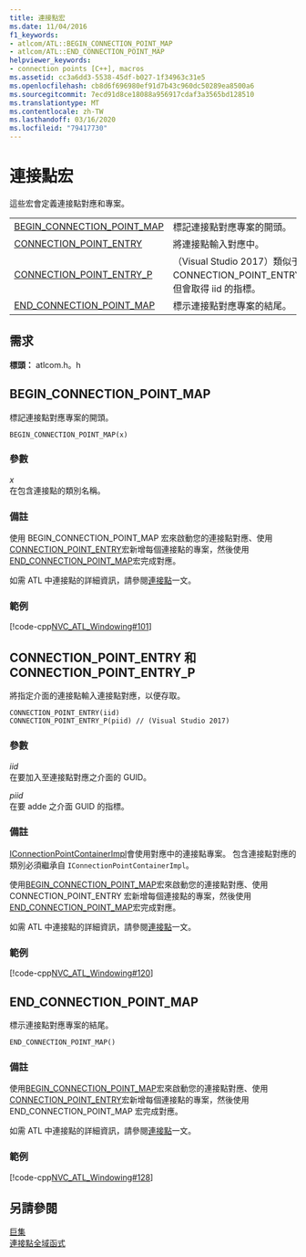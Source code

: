 ```yaml
---
title: 連接點宏
ms.date: 11/04/2016
f1_keywords:
- atlcom/ATL::BEGIN_CONNECTION_POINT_MAP
- atlcom/ATL::END_CONNECTION_POINT_MAP
helpviewer_keywords:
- connection points [C++], macros
ms.assetid: cc3a6dd3-5538-45df-b027-1f34963c31e5
ms.openlocfilehash: cb8d6f696980ef91d7b43c960dc50289ea8500a6
ms.sourcegitcommit: 7ecd91d8ce18088a956917cdaf3a3565bd128510
ms.translationtype: MT
ms.contentlocale: zh-TW
ms.lasthandoff: 03/16/2020
ms.locfileid: "79417730"
---
```

# <a name="connection-point-macros"></a>連接點宏

這些宏會定義連接點對應和專案。

|||
|-|-|
|[BEGIN_CONNECTION_POINT_MAP](#begin_connection_point_map)|標記連接點對應專案的開頭。|
|[CONNECTION_POINT_ENTRY](#connection_point_entry)|將連接點輸入對應中。|
|[CONNECTION_POINT_ENTRY_P](#connection_point_entry)| （Visual Studio 2017）類似于 CONNECTION_POINT_ENTRY，但會取得 iid 的指標。|
|[END_CONNECTION_POINT_MAP](#end_connection_point_map)|標示連接點對應專案的結尾。|

## <a name="requirements"></a>需求

**標頭：** atlcom.h。h

##  <a name="begin_connection_point_map"></a>BEGIN_CONNECTION_POINT_MAP

標記連接點對應專案的開頭。

```
BEGIN_CONNECTION_POINT_MAP(x)
```

### <a name="parameters"></a>參數

*x*<br/>
在包含連接點的類別名稱。

### <a name="remarks"></a>備註

使用 BEGIN_CONNECTION_POINT_MAP 宏來啟動您的連接點對應、使用[CONNECTION_POINT_ENTRY](#connection_point_entry)宏新增每個連接點的專案，然後使用[END_CONNECTION_POINT_MAP](#end_connection_point_map)宏完成對應。

如需 ATL 中連接點的詳細資訊，請參閱[連接點](../../atl/atl-connection-points.md)一文。

### <a name="example"></a>範例

[!code-cpp[NVC_ATL_Windowing#101](../../atl/codesnippet/cpp/connection-point-macros_1.h)]

##  <a name="connection_point_entry"></a>CONNECTION_POINT_ENTRY 和 CONNECTION_POINT_ENTRY_P

將指定介面的連接點輸入連接點對應，以便存取。

```
CONNECTION_POINT_ENTRY(iid)
CONNECTION_POINT_ENTRY_P(piid) // (Visual Studio 2017)
```

### <a name="parameters"></a>參數

*iid*<br/>
在要加入至連接點對應之介面的 GUID。

*piid*<br/>
在要 adde 之介面 GUID 的指標。

### <a name="remarks"></a>備註

[IConnectionPointContainerImpl](../../atl/reference/iconnectionpointcontainerimpl-class.md)會使用對應中的連接點專案。 包含連接點對應的類別必須繼承自 `IConnectionPointContainerImpl`。

使用[BEGIN_CONNECTION_POINT_MAP](#begin_connection_point_map)宏來啟動您的連接點對應、使用 CONNECTION_POINT_ENTRY 宏新增每個連接點的專案，然後使用[END_CONNECTION_POINT_MAP](#end_connection_point_map)宏完成對應。

如需 ATL 中連接點的詳細資訊，請參閱[連接點](../../atl/atl-connection-points.md)一文。

### <a name="example"></a>範例

[!code-cpp[NVC_ATL_Windowing#120](../../atl/codesnippet/cpp/connection-point-macros_2.h)]

##  <a name="end_connection_point_map"></a>END_CONNECTION_POINT_MAP

標示連接點對應專案的結尾。

```
END_CONNECTION_POINT_MAP()
```

### <a name="remarks"></a>備註

使用[BEGIN_CONNECTION_POINT_MAP](#begin_connection_point_map)宏來啟動您的連接點對應、使用[CONNECTION_POINT_ENTRY](#connection_point_entry)宏新增每個連接點的專案，然後使用 END_CONNECTION_POINT_MAP 宏完成對應。

如需 ATL 中連接點的詳細資訊，請參閱[連接點](../../atl/atl-connection-points.md)一文。

### <a name="example"></a>範例

[!code-cpp[NVC_ATL_Windowing#128](../../atl/codesnippet/cpp/connection-point-macros_3.h)]

## <a name="see-also"></a>另請參閱

[巨集](../../atl/reference/atl-macros.md)<br/>
[連接點全域函式](../../atl/reference/connection-point-global-functions.md)
